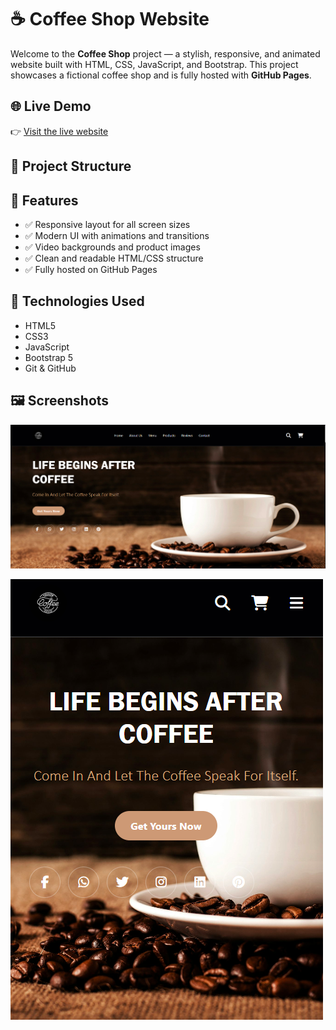 # ☕ Coffee Shop Website

Welcome to the **Coffee Shop** project — a stylish, responsive, and animated website built with HTML, CSS, JavaScript, and Bootstrap. This project showcases a fictional coffee shop and is fully hosted with **GitHub Pages**.

## 🌐 Live Demo

👉 [Visit the live website](https://omarhimmi12.github.io/coffee-shop/)  

## 📁 Project Structure


## 🎯 Features

- ✅ Responsive layout for all screen sizes
- ✅ Modern UI with animations and transitions
- ✅ Video backgrounds and product images
- ✅ Clean and readable HTML/CSS structure
- ✅ Fully hosted on GitHub Pages

## 🚀 Technologies Used

- HTML5
- CSS3
- JavaScript 
- Bootstrap 5
- Git & GitHub

## 🖼️ Screenshots


![Homepage](img/screenshot1.png)

![MobilePhoneView](img/screenshot2.png)

